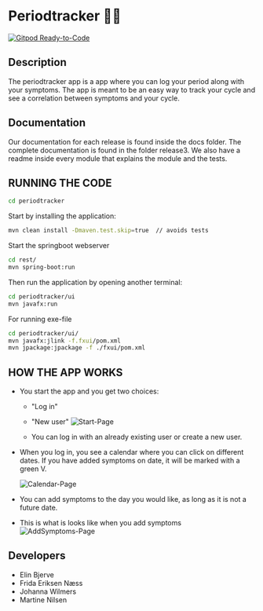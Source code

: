 # Periodtracker 💅🏽

[![Gitpod Ready-to-Code](https://img.shields.io/badge/Gitpod-Ready--to--Code-blue?logo=gitpod)](https://gitpod.stud.ntnu.no/#https://gitlab.stud.idi.ntnu.no/it1901/groups-2022/gr2214/gr2214)

## Description
The periodtracker app is a app where you can log your period along with your symptoms. The app is meant to be an easy way to track your cycle and see a correlation between symptoms and your cycle.

## Documentation
Our documentation for each release is found inside the docs folder. The complete documentation is found in the folder release3. We also have a readme inside every module that explains the module and the tests.


## RUNNING THE CODE

```bash
cd periodtracker
```

Start by installing the application:
```bash
mvn clean install -Dmaven.test.skip=true  // avoids tests
```

Start the springboot webserver
```bash
cd rest/
mvn spring-boot:run
```

Then run the application by opening another terminal:
```bash
cd periodtracker/ui
mvn javafx:run
```

For running exe-file
```bash
cd periodtracker/ui/
mvn javafx:jlink -f.fxui/pom.xml
mvn jpackage:jpackage -f ./fxui/pom.xml
```

## HOW THE APP WORKS
- You start the app and you get two choices:
    - "Log in"
    - "New user"
    ![Start-Page](/group14/docs/images/StartPage.png)


    - You can log in with an already existing user or create a new user.
- When you log in, you see a calendar where you can click on different dates. If you have added symptoms on date, it will be marked with a green V.
    

    ![Calendar-Page](/group14/docs/images/Calendar.png)
- You can add symptoms to the day you would like, as long as it is not a future date.

- This is what is looks like when you add symptoms
    ![AddSymptoms-Page](/group14/docs/images/AddSymptoms.png)



## Developers

- Elin Bjerve
- Frida Eriksen Næss
- Johanna Wilmers
- Martine Nilsen
